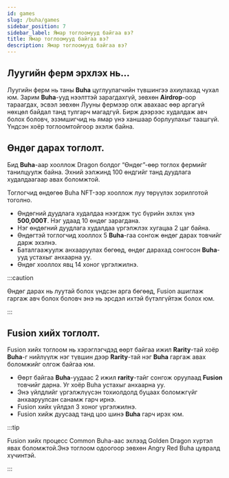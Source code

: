 ```yaml
---
id: games
slug: /buha/games
sidebar_position: 7
sidebar_label: Ямар тоглоомууд байгаа вэ?
title: Ямар тоглоомууд байгаа вэ?
description: Ямар тоглоомууд байгаа вэ?
---
```


## Луугийн ферм эрхлэх нь...
Луугийн ферм нь таны **Buha** цуглуулагчийн түвшингээ ахиулахад чухал юм. Зарим **Buha**-ууд нээлттэй зарагдахгүй, зөвхөн **Airdrop**-оор тараагдах, эсвэл зөвхөн Лууны фермээр олж авахаас өөр аргагүй нөхцөл байдал танд тулгарч магадгүй. Бирж дээрээс худалдаж авч болох боловч, эзэмшигчид нь ямар үнэ ханшаар борлуулахыг таашгүй. Үндсэн хоёр тоглоомтойгоор эхэлж байна.

## Өндөг дарах тоглолт.
Бид **Buha**-аар хооллож Dragon болдог “Өндөг”-өөр тоглох фермийг танилцуулж байна.
Эхний ээлжинд 100 өндгийг танд дуудлага худалдаагаар авах боломжтой.

Тоглогчид өндөгөө Buha NFT-ээр хооллож луу төрүүлэх зорилготой тоголно.
* Өндөгний дуудлага худалдаа нээгдэж тус бүрийн эхлэх үнэ **500,000₮**. Нэг удаад 10 өндөг зарагдана.
* Нэг өндөгний дуудлага худалдаа үргэлжлэх хугацаа 2 цаг байна.
* Өндөгтэй тоглогчид хооллох 5 **Buha**-гаа сонгож өндөг дарах товчийг дарж эхэлнэ.
* Баталгаажуулж анхааруулах бөгөөд, өндөг дарахад сонгосон **Buha**-ууд устахыг анхаарна уу.
* Өндөг хооллох явц 14 хоног үргэлжилнэ.


:::caution

Өндөг дарах нь луутай болох үндсэн арга бөгөөд, Fusion ашиглаж гаргаж авч болох боловч энэ нь эрсдэл ихтэй бүтэлгүйтэж болох юм.

:::


## Fusion хийх тоглолт.

Fusion хийх тоглоом нь хэрэглэгчдэд өөрт байгаа ижил **Rarity**-тай хоёр **Buha**-г нийлүүлж нэг түвшин дээр **Rarity**-тай нэг **Buha** гаргаж авах боломжийг олгож байгаа юм.


* Өөрт байгаа **Buha**-уудаас 2 ижил **rarity**-тайг сонгож оруулаад **Fusion** товчийг дарна. Уг хоёр Buha устахыг анхаарна уу.
* Энэ үйлдлийг үргэлжлүүсэн тохиолдолд буцаах боломжгүйг анхааруулсан санамж гарч ирнэ.
* Fusion хийх үйлдэл 3 хоног үргэлжилнэ.
* Fusion хийж дуусаад танд цоо шинэ **Buha** гарч ирэх юм.


:::tip

Fusion хийх процесс Common Buha-аас эхлээд Golden Dragon хүртэл явах боломжтой.Энэ тоглоом одоогоор зөвхөн Angry Red Buha цувралд хүчинтэй.

:::
